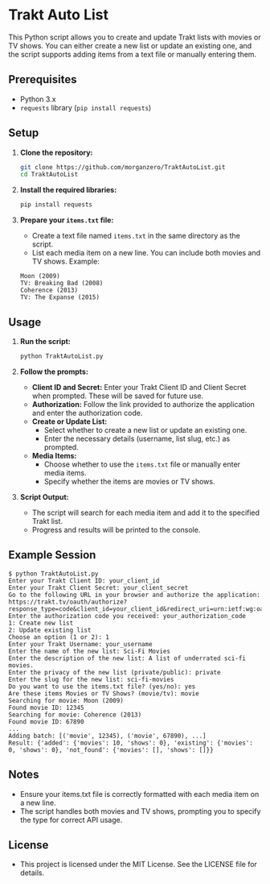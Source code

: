 # Trakt Auto List

This Python script allows you to create and update Trakt lists with movies or TV shows. You can either create a new list or update an existing one, and the script supports adding items from a text file or manually entering them.

## Prerequisites

- Python 3.x
- `requests` library (`pip install requests`)

## Setup

1. **Clone the repository:**

    ```bash
    git clone https://github.com/morganzero/TraktAutoList.git
    cd TraktAutoList
    ```

2. **Install the required libraries:**

    ```bash
    pip install requests
    ```

3. **Prepare your `items.txt` file:**

    - Create a text file named `items.txt` in the same directory as the script.
    - List each media item on a new line. You can include both movies and TV shows. Example:

    ```
    Moon (2009)
    TV: Breaking Bad (2008)
    Coherence (2013)
    TV: The Expanse (2015)
    ```

## Usage

1. **Run the script:**

    ```bash
    python TraktAutoList.py
    ```

2. **Follow the prompts:**

    - **Client ID and Secret:** Enter your Trakt Client ID and Client Secret when prompted. These will be saved for future use.
    - **Authorization:** Follow the link provided to authorize the application and enter the authorization code.
    - **Create or Update List:**
        - Select whether to create a new list or update an existing one.
        - Enter the necessary details (username, list slug, etc.) as prompted.
    - **Media Items:**
        - Choose whether to use the `items.txt` file or manually enter media items.
        - Specify whether the items are movies or TV shows.

3. **Script Output:**
    - The script will search for each media item and add it to the specified Trakt list.
    - Progress and results will be printed to the console.

## Example Session

```plaintext
$ python TraktAutoList.py
Enter your Trakt Client ID: your_client_id
Enter your Trakt Client Secret: your_client_secret
Go to the following URL in your browser and authorize the application:
https://trakt.tv/oauth/authorize?response_type=code&client_id=your_client_id&redirect_uri=urn:ietf:wg:oauth:2.0:oob
Enter the authorization code you received: your_authorization_code
1: Create new list
2: Update existing list
Choose an option (1 or 2): 1
Enter your Trakt Username: your_username
Enter the name of the new list: Sci-Fi Movies
Enter the description of the new list: A list of underrated sci-fi movies.
Enter the privacy of the new list (private/public): private
Enter the slug for the new list: sci-fi-movies
Do you want to use the items.txt file? (yes/no): yes
Are these items Movies or TV Shows? (movie/tv): movie
Searching for movie: Moon (2009)
Found movie ID: 12345
Searching for movie: Coherence (2013)
Found movie ID: 67890
...
Adding batch: [('movie', 12345), ('movie', 67890), ...]
Result: {'added': {'movies': 10, 'shows': 0}, 'existing': {'movies': 0, 'shows': 0}, 'not_found': {'movies': [], 'shows': []}}
```

## Notes
- Ensure your items.txt file is correctly formatted with each media item on a new line.
- The script handles both movies and TV shows, prompting you to specify the type for correct API usage.

## License
- This project is licensed under the MIT License. See the LICENSE file for details.

